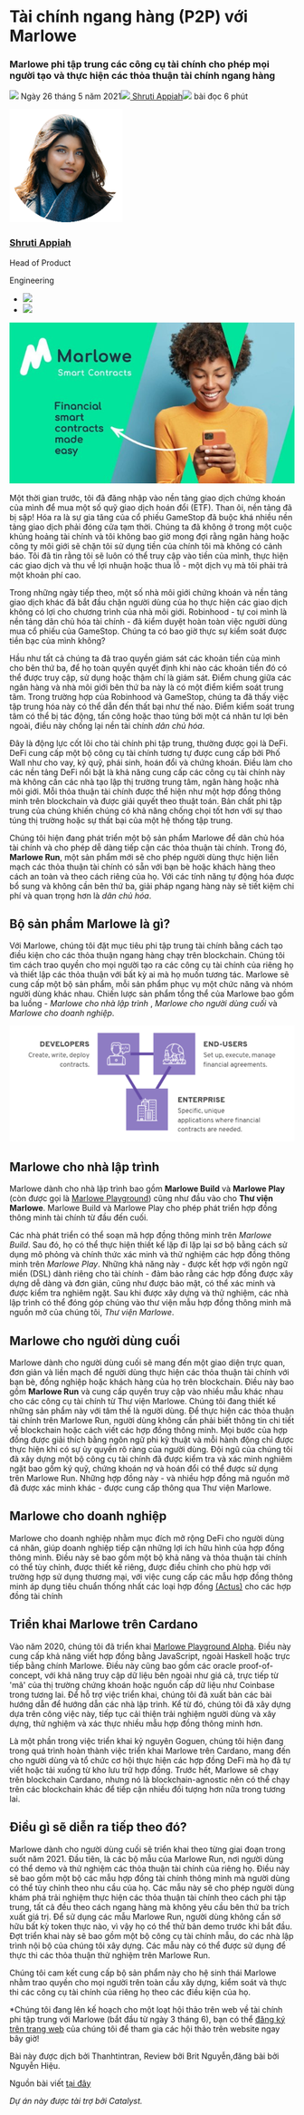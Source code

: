 # Tài chính ngang hàng (P2P) với Marlowe

### **Marlowe phi tập trung các công cụ tài chính cho phép mọi người tạo và thực hiện các thỏa thuận tài chính ngang hàng**

![](img/2021-05-26-reimagining-peer-to-peer-finance-with-marlowe.002.png) Ngày 26 tháng 5 năm 2021![](img/2021-05-26-reimagining-peer-to-peer-finance-with-marlowe.002.png)[ Shruti Appiah](tmp//en/blog/authors/shruti-appiah/page-1/)![](img/2021-05-26-reimagining-peer-to-peer-finance-with-marlowe.003.png) bài đọc 6 phút

![Shruti Appiah](img/2021-05-26-reimagining-peer-to-peer-finance-with-marlowe.004.png)[](tmp//en/blog/authors/shruti-appiah/page-1/)

### [**Shruti Appiah**](tmp//en/blog/authors/shruti-appiah/page-1/)

Head of Product

Engineering

- ![](img/2021-05-26-reimagining-peer-to-peer-finance-with-marlowe.005.png)[](https://www.linkedin.com/in/shrutiappiah/ "LinkedIn")
- ![](img/2021-05-26-reimagining-peer-to-peer-finance-with-marlowe.006.png)[](https://github.com/ShrutiAppiah "GitHub")

![Tài chính ngang hàng với Marlowe](img/2021-05-26-reimagining-peer-to-peer-finance-with-marlowe.007.jpeg)

Một thời gian trước, tôi đã đăng nhập vào nền tảng giao dịch chứng khoán của mình để mua một số quỹ giao dịch hoán đổi (ETF). Than ôi, nền tảng đã bị sập! Hóa ra là sự gia tăng của cổ phiếu GameStop đã buộc khá nhiều nền tảng giao dịch phải đóng cửa tạm thời. Chúng ta đã không ở trong một cuộc khủng hoảng tài chính và tôi không bao giờ mong đợi rằng ngân hàng hoặc công ty môi giới sẽ chặn tôi sử dụng tiền của chính tôi mà không có cảnh báo. Tôi đã tin rằng tôi sẽ luôn có thể truy cập vào tiền của mình, thực hiện các giao dịch và thu về lợi nhuận hoặc thua lỗ - một dịch vụ mà tôi phải trả một khoản phí cao.

Trong những ngày tiếp theo, một số nhà môi giới chứng khoán và nền tảng giao dịch khác đã bắt đầu chặn người dùng của họ thực hiện các giao dịch không có lợi cho chương trình của nhà môi giới. Robinhood - tự coi mình là nền tảng dân chủ hóa tài chính - đã kiểm duyệt hoàn toàn việc người dùng mua cổ phiếu của GameStop. Chúng ta có bao giờ thực sự kiểm soát được tiền bạc của mình không?

Hầu như tất cả chúng ta đã trao quyền giám sát các khoản tiền của mình cho bên thứ ba, để họ toàn quyền quyết định khi nào các khoản tiền đó có thể được truy cập, sử dụng hoặc thậm chí là giám sát. Điểm chung giữa các ngân hàng và nhà môi giới bên thứ ba này là có một điểm kiểm soát trung tâm. Trong trường hợp của Robinhood và GameStop, chúng ta đã thấy việc tập trung hóa này có thể dẫn đến thất bại như thế nào. Điểm kiểm soát trung tâm có thể bị tác động, tấn công hoặc thao túng bởi một cá nhân tư lợi bên ngoài, điều này chống lại nền tài chính *dân chủ hóa*.

Đây là động lực cốt lõi cho tài chính phi tập trung, thường được gọi là DeFi. DeFi cung cấp một bộ công cụ tài chính tương tự được cung cấp bởi Phố Wall như cho vay, ký quỹ, phái sinh, hoán đổi và chứng khoán. Điều làm cho các nền tảng DeFi nổi bật là khả năng cung cấp các công cụ tài chính này mà không cần các nhà tạo lập thị trường trung tâm, ngân hàng hoặc nhà môi giới. Mỗi thỏa thuận tài chính được thể hiện như một hợp đồng thông minh trên blockchain và được giải quyết theo thuật toán. Bản chất phi tập trung của chúng khiến chúng có khả năng chống chọi tốt hơn với sự thao túng thị trường hoặc sự thất bại của một hệ thống tập trung.

Chúng tôi hiện đang phát triển một bộ sản phẩm Marlowe để dân chủ hóa tài chính và cho phép dễ dàng tiếp cận các thỏa thuận tài chính. Trong đó, **Marlowe Run**, một sản phẩm mới sẽ cho phép người dùng thực hiện liền mạch các thỏa thuận tài chính có sẵn với bạn bè hoặc khách hàng theo cách an toàn và theo cách riêng của họ. Với các tính năng tự động hóa được bổ sung và không cần bên thứ ba, giải pháp ngang hàng này sẽ tiết kiệm chi phí và quan trọng hơn là *dân chủ hóa*.

## **Bộ sản phẩm Marlowe là gì?**

Với Marlowe, chúng tôi đặt mục tiêu phi tập trung tài chính bằng cách tạo điều kiện cho các thỏa thuận ngang hàng chạy trên blockchain. Chúng tôi tìm cách trao quyền cho mọi người tạo ra các công cụ tài chính của riêng họ và thiết lập các thỏa thuận với bất kỳ ai mà họ muốn tương tác. Marlowe sẽ cung cấp một bộ sản phẩm, mỗi sản phẩm phục vụ một chức năng và nhóm người dùng khác nhau. Chiến lược sản phẩm tổng thể của Marlowe bao gồm ba luồng - *Marlowe cho nhà lập trình* , *Marlowe cho người dùng cuối* và *Marlowe cho doanh nghiệp*.

![](img/2021-05-26-reimagining-peer-to-peer-finance-with-marlowe.008.png)

## **Marlowe cho nhà lập trình**

Marlowe dành cho nhà lập trình bao gồm **Marlowe Build** và **Marlowe Play** (còn được gọi là [Marlowe Playground](https://alpha.marlowe.iohkdev.io/#/)) cũng như đầu vào cho  **Thư viện Marlowe**. Marlowe Build và Marlowe Play cho phép phát triển hợp đồng thông minh tài chính từ đầu đến cuối.

Các nhà phát triển có thể soạn mã hợp đồng thông minh trên *Marlowe Build*. Sau đó, họ có thể thực hiện thiết kế lặp đi lặp lại sơ bộ bằng cách sử dụng mô phỏng và chính thức xác minh và thử nghiệm các hợp đồng thông minh trên *Marlowe Play*. Những khả năng này - được kết hợp với ngôn ngữ miền (DSL) dành riêng cho tài chính - đảm bảo rằng các hợp đồng được xây dựng dễ dàng và đơn giản, cũng như được bảo mật, có thể xác minh và được kiểm tra nghiêm ngặt. Sau khi được xây dựng và thử nghiệm, các nhà lập trình có thể đóng góp chúng vào thư viện mẫu hợp đồng thông minh mã nguồn mở của chúng tôi, *Thư viện Marlowe*.

## **Marlowe cho người dùng cuối**

Marlowe dành cho người dùng cuối sẽ mang đến một giao diện trực quan, đơn giản và liền mạch để người dùng thực hiện các thỏa thuận tài chính với bạn bè, đồng nghiệp hoặc khách hàng của họ trên blockchain. Điều này bao gồm **Marlowe Run** và cung cấp quyền truy cập vào nhiều mẫu khác nhau cho các công cụ tài chính từ Thư viện Marlowe. Chúng tôi đang thiết kế những sản phẩm này với tâm thế là người dùng. Để thực hiện các thỏa thuận tài chính trên Marlowe Run, người dùng không cần phải biết thông tin chi tiết về blockchain hoặc cách viết các hợp đồng thông minh. Mọi bước của hợp đồng được giải thích bằng ngôn ngữ phi kỹ thuật và mỗi hành động chỉ được thực hiện khi có sự ủy quyền rõ ràng của người dùng. Đội ngũ của chúng tôi đã xây dựng một bộ công cụ tài chính đã được kiểm tra và xác minh nghiêm ngặt bao gồm ký quỹ, chứng khoán nợ và hoán đổi có thể được sử dụng trên Marlowe Run. Những hợp đồng này - và nhiều hợp đồng mã nguồn mở đã được xác minh khác - được cung cấp thông qua Thư viện Marlowe.

## **Marlowe cho doanh nghiệp**

Marlowe cho doanh nghiệp nhằm mục đích mở rộng DeFi cho người dùng cá nhân, giúp doanh nghiệp tiếp cận những lợi ích hữu hình của hợp đồng thông minh. Điều này sẽ bao gồm một bộ khả năng và thỏa thuận tài chính có thể tùy chỉnh, được thiết kế riêng, được điều chỉnh cho phù hợp với trường hợp sử dụng thương mại, với việc cung cấp các mẫu hợp đồng thông minh áp dụng tiêu chuẩn thống nhất các loại hợp đồng [(Actus)](https://www.actusfrf.org/) cho các hợp đồng tài chính

## **Triển khai Marlowe trên Cardano**

Vào năm 2020, chúng tôi đã triển khai [Marlowe Playground Alpha](https://alpha.marlowe.iohkdev.io/#/). Điều này cung cấp khả năng viết hợp đồng bằng JavaScript, ngoài Haskell hoặc trực tiếp bằng chính Marlowe. Điều này cũng bao gồm các oracle proof-of-concept, với khả năng truy cập dữ liệu bên ngoài như giá cả, trực tiếp từ 'mã' của thị trường chứng khoán hoặc nguồn cấp dữ liệu như Coinbase trong tương lai. Để hỗ trợ việc triển khai, chúng tôi đã xuất bản các bài hướng dẫn để hướng dẫn các nhà lập trình. Kể từ đó, chúng tôi đã xây dựng dựa trên công việc này, tiếp tục cải thiện trải nghiệm người dùng và xây dựng, thử nghiệm và xác thực nhiều mẫu hợp đồng thông minh hơn.

Là một phần trong việc triển khai kỷ nguyên Goguen, chúng tôi hiện đang trong quá trình hoàn thành việc triển khai Marlowe trên Cardano, mang đến cho người dùng và tổ chức cơ hội thực hiện các hợp đồng DeFi mà họ đã tự viết hoặc tải xuống từ kho lưu trữ hợp đồng. Trước hết, Marlowe sẽ chạy trên blockchain Cardano, nhưng nó là blockchain-agnostic nên có thể chạy trên các blockchain khác để tiếp cận nhiều đối tượng hơn nữa trong tương lai.

## **Điều gì sẽ diễn ra tiếp theo đó?**

Marlowe dành cho người dùng cuối sẽ triển khai theo từng giai đoạn trong suốt năm 2021. Đầu tiên, là các bộ mẫu của Marlowe Run, nơi người dùng có thể demo và thử nghiệm các thỏa thuận tài chính của riêng họ. Điều này sẽ bao gồm một bộ các mẫu hợp đồng tài chính thông minh  mà người dùng có thể tùy chỉnh theo nhu cầu của họ. Các mẫu này sẽ cho phép người dùng khám phá trải nghiệm thực hiện các thỏa thuận tài chính theo cách phi tập trung, tất cả đều theo cách ngang hàng mà không yêu cầu bên thứ ba trích xuất giá trị. Để sử dụng các mẫu Marlowe Run, người dùng không cần sở hữu bất kỳ token thực nào, vì vậy họ có thể thử bản demo trước khi bắt đầu. Đợt triển khai này sẽ bao gồm một bộ công cụ tài chính mẫu, do các nhà lập trình nội bộ của chúng tôi xây dựng. Các mẫu này có thể được sử dụng để thực thi các thỏa thuận thử nghiệm trên Marlowe Run.

Chúng tôi cam kết cung cấp bộ sản phẩm này cho hệ sinh thái Marlowe nhằm trao quyền cho mọi người trên toàn cầu xây dựng, kiểm soát và thực thi các công cụ tài chính của riêng họ theo các điều kiện của họ.

*Chúng tôi đang lên kế hoạch cho một loạt hội thảo trên web về tài chính phi tập trung với Marlowe (bắt đầu từ ngày 3 tháng 6), bạn có thể [đăng ký trên trang web](https://webinar.marlowe-finance.io/) của chúng tôi để tham gia các hội thảo trên website ngay bây giờ!

Bài này được dịch bởi Thanhtintran, Review bởi Brit Nguyễn,đăng bài bởi Nguyễn Hiệu.

Nguồn bài viết [tại đây](https://iohk.io/en/blog/posts/2021/05/26/reimagining-peer-to-peer-finance-with-marlowe)

*Dự án này được tài trợ bởi Catalyst.*
